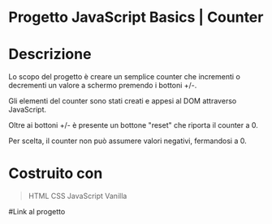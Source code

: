# Progetto JavaScript Basics | Counter


# Descrizione
Lo scopo del progetto è creare un semplice counter che incrementi o decrementi un valore a schermo premendo i bottoni +/-.

Gli elementi del counter sono stati creati e appesi al DOM attraverso JavaScript.

Oltre ai bottoni +/- è presente un bottone "reset" che riporta il counter a 0.

Per scelta, il counter non può assumere valori negativi, fermandosi a 0.

# Costruito con
> HTML
> CSS
> JavaScript Vanilla

#Link al progetto
